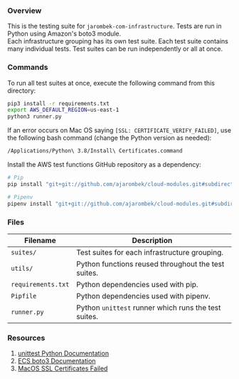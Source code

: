 ### Overview

This is the testing suite for `jarombek-com-infrastructure`.  Tests are run in Python using Amazon's boto3 module.  
Each infrastructure grouping has its own test suite.  Each test suite contains many individual tests.  Test suites can 
be run independently or all at once.

### Commands

To run all test suites at once, execute the following command from this directory:

```bash
pip3 install -r requirements.txt
export AWS_DEFAULT_REGION=us-east-1
python3 runner.py
```

If an error occurs on Mac OS saying `[SSL: CERTIFICATE_VERIFY_FAILED]`, use the following bash command (change the 
Python version as needed):

```bash
/Applications/Python\ 3.8/Install\ Certificates.command
```

Install the AWS test functions GitHub repository as a dependency:

```bash
# Pip
pip install "git+git://github.com/ajarombek/cloud-modules.git#subdirectory=aws-test-functions&egg=aws_test_functions"

# Pipenv
pipenv install "git+git://github.com/ajarombek/cloud-modules.git#subdirectory=aws-test-functions&egg=aws_test_functions"
```

### Files

| Filename             | Description                                                                                  |
|----------------------|----------------------------------------------------------------------------------------------|
| `suites/`            | Test suites for each infrastructure grouping.                                                |
| `utils/`             | Python functions reused throughout the test suites.                                          |
| `requirements.txt`   | Python dependencies used with pip.                                                           |
| `Pipfile`            | Python dependencies used with pipenv.                                                        |
| `runner.py`          | Python `unittest` runner which runs the test suites.                                         |

### Resources

1) [unittest Python Documentation](https://docs.python.org/3/library/unittest.html)
2) [ECS boto3 Documentation](https://boto3.amazonaws.com/v1/documentation/api/latest/reference/services/ecs.html)
3) [MacOS SSL Certificates Failed](https://stackoverflow.com/a/42334357)